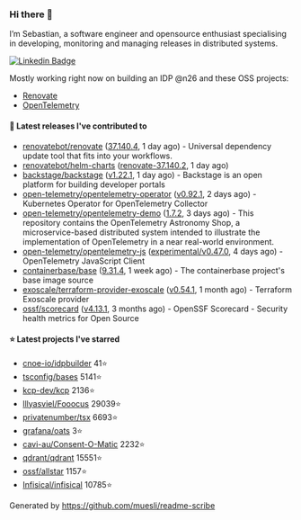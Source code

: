 ### Hi there 👋

I’m Sebastian, a software engineer and opensource enthusiast specialising in developing, monitoring and managing releases in distributed systems.    

[![Linkedin Badge](https://img.shields.io/badge/-LinkedIn-blue?style=flat&logo=Linkedin&logoColor=white&link=https://www.linkedin.com/in/sebastian-poxhofer/)](https://www.linkedin.com/in/sebastian-poxhofer/)

Mostly working right now on building an IDP @n26 and these OSS projects:
- [Renovate](https://github.com/renovatebot/renovate)
- [OpenTelemetry](https://github.com/open-telemetry)



#### 🚀 Latest releases I've contributed to

- [renovatebot/renovate](https://github.com/renovatebot/renovate) ([37.140.4](https://github.com/renovatebot/renovate/releases/tag/37.140.4), 1 day ago) - Universal dependency update tool that fits into your workflows.
- [renovatebot/helm-charts](https://github.com/renovatebot/helm-charts) ([renovate-37.140.2](https://github.com/renovatebot/helm-charts/releases/tag/renovate-37.140.2), 1 day ago)
- [backstage/backstage](https://github.com/backstage/backstage) ([v1.22.1](https://github.com/backstage/backstage/releases/tag/v1.22.1), 1 day ago) - Backstage is an open platform for building developer portals
- [open-telemetry/opentelemetry-operator](https://github.com/open-telemetry/opentelemetry-operator) ([v0.92.1](https://github.com/open-telemetry/opentelemetry-operator/releases/tag/v0.92.1), 2 days ago) - Kubernetes Operator for OpenTelemetry Collector
- [open-telemetry/opentelemetry-demo](https://github.com/open-telemetry/opentelemetry-demo) ([1.7.2](https://github.com/open-telemetry/opentelemetry-demo/releases/tag/1.7.2), 3 days ago) - This repository contains the OpenTelemetry Astronomy Shop, a microservice-based distributed system intended to illustrate the implementation of OpenTelemetry in a near real-world environment.
- [open-telemetry/opentelemetry-js](https://github.com/open-telemetry/opentelemetry-js) ([experimental/v0.47.0](https://github.com/open-telemetry/opentelemetry-js/releases/tag/experimental/v0.47.0), 4 days ago) - OpenTelemetry JavaScript Client
- [containerbase/base](https://github.com/containerbase/base) ([9.31.4](https://github.com/containerbase/base/releases/tag/9.31.4), 1 week ago) - The containerbase project&#39;s base image source
- [exoscale/terraform-provider-exoscale](https://github.com/exoscale/terraform-provider-exoscale) ([v0.54.1](https://github.com/exoscale/terraform-provider-exoscale/releases/tag/v0.54.1), 1 month ago) - Terraform Exoscale provider
- [ossf/scorecard](https://github.com/ossf/scorecard) ([v4.13.1](https://github.com/ossf/scorecard/releases/tag/v4.13.1), 3 months ago) - OpenSSF Scorecard - Security health metrics for Open Source

#### ⭐ Latest projects I've starred

- [cnoe-io/idpbuilder](https://github.com/cnoe-io/idpbuilder) 41⭐
- [tsconfig/bases](https://github.com/tsconfig/bases) 5141⭐
- [kcp-dev/kcp](https://github.com/kcp-dev/kcp) 2136⭐
- [lllyasviel/Fooocus](https://github.com/lllyasviel/Fooocus) 29039⭐
- [privatenumber/tsx](https://github.com/privatenumber/tsx) 6693⭐
- [grafana/oats](https://github.com/grafana/oats) 3⭐
- [cavi-au/Consent-O-Matic](https://github.com/cavi-au/Consent-O-Matic) 2232⭐
- [qdrant/qdrant](https://github.com/qdrant/qdrant) 15551⭐
- [ossf/allstar](https://github.com/ossf/allstar) 1157⭐
- [Infisical/infisical](https://github.com/Infisical/infisical) 10785⭐



Generated by https://github.com/muesli/readme-scribe
